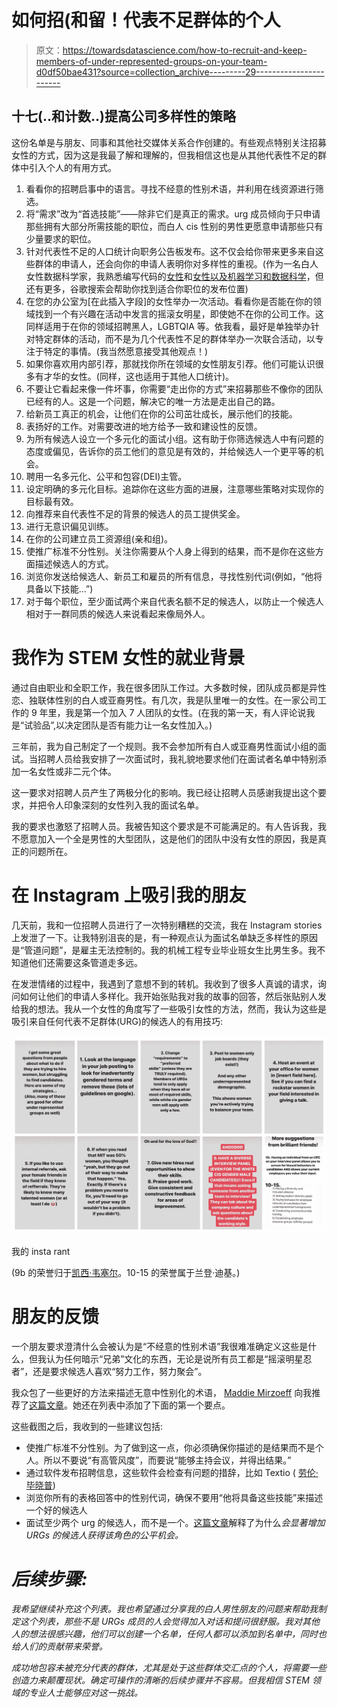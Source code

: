 # 如何招(和留！代表不足群体的个人

> 原文：<https://towardsdatascience.com/how-to-recruit-and-keep-members-of-under-represented-groups-on-your-team-d0df50bae431?source=collection_archive---------29----------------------->

## 十七(..和计数..)提高公司多样性的策略

这份名单是与朋友、同事和其他社交媒体关系合作创建的。有些观点特别关注招募女性的方式，因为这是我最了解和理解的，但我相信这也是从其他代表性不足的群体中引入个人的有用方式。

1.  看看你的招聘启事中的语言。寻找不经意的性别术语，并利用在线资源进行筛选。
2.  将“需求”改为“首选技能”——除非它们是真正的需求。urg 成员倾向于只申请那些拥有大部分所需技能的职位，而白人 cis 性别的男性更愿意申请那些只有少量要求的职位。
3.  针对代表性不足的人口统计向职务公告板发布。这不仅会给你带来更多来自这些群体的申请人，还会向你的申请人表明你对多样性的重视。(作为一名白人女性数据科学家，我熟悉编写代码的[女性](https://www.womenwhocode.com)和[女性以及机器学习和数据科学](http://wimlds.org)，但还有更多，谷歌搜索会帮助你找到适合你职位的发布位置)
4.  在您的办公室为[在此插入字段]的女性举办一次活动。看看你是否能在你的领域找到一个有兴趣在活动中发言的摇滚女明星，即使她不在你的公司工作。这同样适用于在你的领域招聘黑人，LGBTQIA 等。依我看，最好是单独举办针对特定群体的活动，而不是为几个代表性不足的群体举办一次联合活动，以专注于特定的事情。(我当然愿意接受其他观点！)
5.  如果你喜欢用内部引荐，那就找你所在领域的女性朋友引荐。他们可能认识很多有才华的女性。(同样，这也适用于其他人口统计)。
6.  不要让它看起来像一件坏事，你需要“走出你的方式”来招募那些不像你的团队已经有的人。这是一个问题，解决它的唯一方法是走出自己的路。
7.  给新员工真正的机会，让他们在你的公司茁壮成长，展示他们的技能。
8.  表扬好的工作。对需要改进的地方给予一致和建设性的反馈。
9.  为所有候选人设立一个多元化的面试小组。这有助于你筛选候选人中有问题的态度或偏见，告诉你的员工他们的意见是有效的，并给候选人一个更平等的机会。
10.  聘用一名多元化、公平和包容(DEI)主管。
11.  设定明确的多元化目标。追踪你在这些方面的进展，注意哪些策略对实现你的目标最有效。
12.  向推荐来自代表性不足的背景的候选人的员工提供奖金。
13.  进行无意识偏见训练。
14.  在你的公司建立员工资源组(亲和组)。
15.  使推广标准不分性别。关注你需要从个人身上得到的结果，而不是你在这些方面描述候选人的方式。
16.  浏览你发送给候选人、新员工和雇员的所有信息，寻找性别代词(例如，“他将具备以下技能…”)
17.  对于每个职位，至少面试两个来自代表名额不足的候选人，以防止一个候选人相对于一群同质的候选人来说看起来像局外人。

# 我作为 STEM 女性的就业背景

通过自由职业和全职工作，我在很多团队工作过。大多数时候，团队成员都是异性恋、独联体性别的白人或亚裔男性。有几次，我是队里唯一的女性。在一家公司工作的 9 年里，我是第一个加入 7 人团队的女性。(在我的第一天，有人评论说我是“试验品”,以决定团队是否有能力让一名女性加入。)

三年前，我为自己制定了一个规则。我不会参加所有白人或亚裔男性面试小组的面试。当招聘人员给我安排了一次面试时，我礼貌地要求他们在面试者名单中特别添加一名女性或非二元个体。

这一要求对招聘人员产生了两极分化的影响。我已经让招聘人员感谢我提出这个要求，并把令人印象深刻的女性列入我的面试名单。

我的要求也激怒了招聘人员。我被告知这个要求是不可能满足的。有人告诉我，我不愿意加入一个全是男性的大型团队，这是他们的团队中没有女性的原因，我是真正的问题所在。

# 在 Instagram 上吸引我的朋友

几天前，我和一位招聘人员进行了一次特别糟糕的交流，我在 Instagram stories 上发泄了一下。让我特别沮丧的是，有一种观点认为面试名单缺乏多样性的原因是“管道问题”，是雇主无法控制的。我的机械工程专业毕业班女生比男生多。我不知道他们还需要这条管道走多远。

在发泄情绪的过程中，我遇到了意想不到的转机。我收到了很多人真诚的请求，询问如何让他们的申请人多样化。我开始张贴我对我的故事的回答，然后张贴别人发给我的想法。我从一个女性的角度写了一些吸引女性的方法，然而，我认为这些是吸引来自任何代表不足群体(URG)的候选人的有用技巧:

![](img/c88b37a8abdfdbd1a6fbb541ab19ddeb.png)

我的 insta rant

(9b 的荣誉归于[凯西·韦塞尔](https://medium.com/u/eb879e156af6?source=post_page-----d0df50bae431--------------------------------)。10-15 的荣誉属于兰登·迪基。)

# 朋友的反馈

一个朋友要求澄清什么会被认为是“不经意的性别术语”我很难准确定义这些是什么，但我认为任何暗示“兄弟”文化的东西，无论是说所有员工都是“摇滚明星忍者”，还是要求候选人喜欢“努力工作，努力聚会”。

我众包了一些更好的方法来描述无意中性别化的术语， [Maddie Mirzoeff](https://medium.com/u/ba7aa6ea81a3?source=post_page-----d0df50bae431--------------------------------) 向我推荐了[这篇文章](https://business.linkedin.com/talent-solutions/blog/job-descriptions/2016/17-words-that-are-turning-women-away-from-your-jobs)。她还在列表中添加了下面的第一个要点。

这些截图之后，我收到的一些建议包括:

*   使推广标准不分性别。为了做到这一点，你必须确保你描述的是结果而不是个人。所以不要说“有高管风度”，而要说“能够主持会议，并得出结果。”
*   通过软件发布招聘信息，这些软件会检查有问题的措辞，比如 Textio ( [劳伦·毕晓普](https://medium.com/u/e1bfe56df4da?source=post_page-----d0df50bae431--------------------------------))
*   浏览你所有的表格回答中的性别代词，确保不要用“他将具备这些技能”来描述一个好的候选人
*   面试至少两个 urg 的候选人，而不是一个。[这篇文章](https://hbr.org/2016/04/if-theres-only-one-woman-in-your-candidate-pool-theres-statistically-no-chance-shell-be-hired)解释了为什么*会显著增加 URGs 的候选人获得该角色的公平机会。*

# *后续步骤:*

*我希望继续补充这个列表。我也希望通过分享我的白人男性朋友的问题来帮助我制定这个列表，那些不是 URGs 成员的人会觉得加入对话和提问很舒服。我对其他人的想法很感兴趣，他们可以创建一个名单，任何人都可以添加到名单中，同时也给人们的贡献带来荣誉。*

*成功地包容未被充分代表的群体，尤其是处于这些群体交汇点的个人，将需要一些创造力来颠覆现状。确定可操作的清晰的后续步骤并不容易。但我相信 STEM 领域的专业人士能够应对这一挑战。*